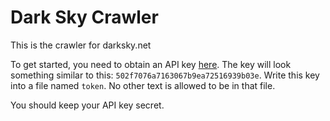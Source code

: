 # Dark Sky Crawler

This is the crawler for darksky.net

To get started, you need to obtain an API key [here](https://darksky.net/dev/register). The key will look something similar to this: `502f7076a7163067b9ea72516939b03e`. Write this key into a file named `token`. No other text is allowed to be in that file.

You should keep your API key secret.
